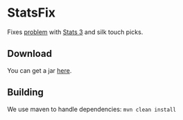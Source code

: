 # StatsFix
Fixes [problem](https://www.spigotmc.org/threads/need-help-with-an-exploit-on-my-server.150992) with [Stats 3](http://dev.bukkit.org/bukkit-plugins/lolmewnstats/) and silk touch picks.

## Download
You can get a jar [here](http://wesjd.github.io/downloads).

## Building
We use maven to handle dependencies: `mvn clean install`
